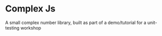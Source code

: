 # Complex Js
A small complex number library, built as part of a demo/tutorial for a unit-testing workshop
